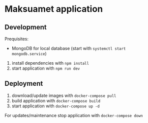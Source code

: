 # Maksuamet application

## Development

Prequisites:
* MongoDB for local database (start with `systemctl start mongodb.service`)

1. install dependencies with `npm install`
2. start application with `npm run dev`

## Deployment

1. download/update images with `docker-compose pull`
2. build application with `docker-compose build`
3. start application with `docker-compose up -d`

For updates/maintenance stop application with `docker-compose down`
